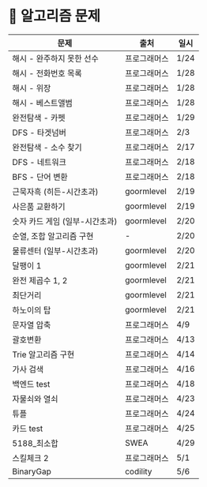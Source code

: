 # :bookmark: 알고리즘 문제

| 문제                           | 출처         | 일시 |
| ------------------------------ | ------------ | ---- |
| 해시 - 완주하지 못한 선수      | 프로그래머스 | 1/24 |
| 해시 - 전화번호 목록           | 프로그래머스 | 1/28 |
| 해시 - 위장                    | 프로그래머스 | 1/28 |
| 해시 - 베스트앨범              | 프로그래머스 | 1/28 |
| 완전탐색 - 카펫                | 프로그래머스 | 1/29 |
| DFS - 타겟넘버                 | 프로그래머스 | 2/3  |
| 완전탐색 - 소수 찾기           | 프로그래머스 | 2/17 |
| DFS - 네트워크                 | 프로그래머스 | 2/18 |
| BFS - 단어 변환                | 프로그래머스 | 2/18 |
| 근묵자흑 (히든-시간초과)       | goormlevel   | 2/19 |
| 사은품 교환하기                | goormlevel   | 2/19 |
| 숫자 카드 게임 (일부-시간초과) | goormlevel   | 2/20 |
| 순열, 조합 알고리즘 구현       | -            | 2/20 |
| 물류센터 (일부-시간초과)       | goormlevel   | 2/20 |
| 달팽이 1                       | goormlevel   | 2/21 |
| 완전 제곱수 1, 2               | goormlevel   | 2/21 |
| 최단거리                       | goormlevel   | 2/21 |
| 하노이의 탑                    | goormlevel   | 2/21 |
| 문자열 압축                    | 프로그래머스 | 4/9  |
| 괄호변환                       | 프로그래머스 | 4/13 |
| Trie 알고리즘 구현             | 프로그래머스 | 4/14 |
| 가사 검색                      | 프로그래머스 | 4/16 |
| 백엔드 test                    | 프로그래머스 | 4/18 |
| 자물쇠와 열쇠                  | 프로그래머스 | 4/23 |
| 튜플                           | 프로그래머스 | 4/24 |
| 카드 test                      | 프로그래머스 | 4/25 |
| 5188_최소합                    | SWEA         | 4/29 |
| 스킬체크 2                     | 프로그래머스 | 5/1  |
| BinaryGap                      | codility     | 5/6  |


